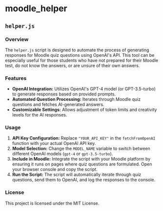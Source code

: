 # moodle_helper

## `helper.js`
### Overview
The `helper.js` script is designed to automate the process of generating responses for Moodle quiz questions using OpenAI's API. This tool can be especially useful for those students who have not prepared for their Moodle test, do not know the answers, or are unsure of their own answers.

### Features
- **OpenAI Integration:** Utilizes OpenAI's GPT-4 model (or GPT-3.5-turbo) to generate responses based on provided prompts.
- **Automated Question Processing:** Iterates through Moodle quiz questions and fetches AI-generated answers.
- **Customizable Settings:** Allows adjustment of token limits and creativity levels for the AI responses.

### Usage
1. **API Key Configuration:** Replace `"YOUR_API_KEY"` in the `fetchFromOpenAI` function with your actual OpenAI API key.
2. **Model Selection:** Change the `MODEL_NAME` variable to switch between different OpenAI models (`gpt-4` or `gpt-3.5-turbo`).
3. **Include in Moodle:** Integrate the script with your Moodle platform by ensuring it runs on pages where quiz questions are formulated. Open your browser console and copy the script.
4. **Run the Script:** The script will automatically iterate through quiz questions, send them to OpenAI, and log the responses to the console.

### License
This project is licensed under the MIT License.
